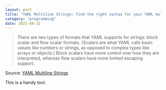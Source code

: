 ```yaml
---
layout: post
title: "YAML Multiline Strings: Find the right syntax for your YAML multiline strings"
category: "programming"
date: 2021-08-31
---
```


> There are two types of formats that YAML supports for strings: block scalar and flow scalar formats. (Scalars are what YAML calls basic values like numbers or strings, as opposed to complex types like arrays or objects.) Block scalars have more control over how they are interpreted, whereas flow scalars have more limited escaping support.

Source: [YAML Multiline Strings](https://yaml-multiline.info/)

This is a handy tool.
